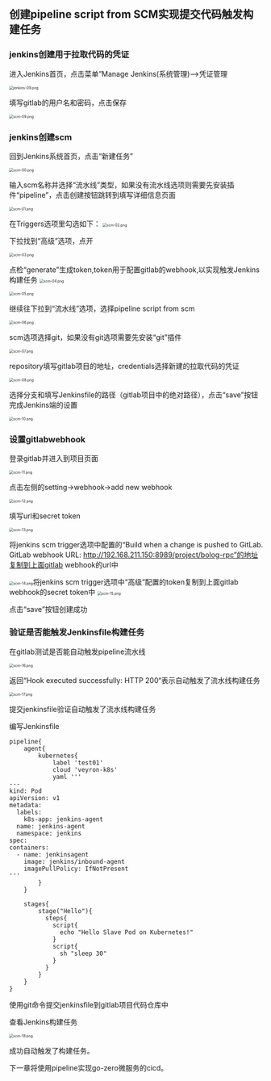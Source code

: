 ## 	创建pipeline script from SCM实现提交代码触发构建任务

### jenkins创建用于拉取代码的凭证

进入Jenkins首页，点击菜单”Manage Jenkins(系统管理)-–>凭证管理

<img src="./images/jenkins/jenkins-09.png" alt="jenkins-09.png" style="zoom:50%;" />

填写gitlab的用户名和密码，点击保存

<img src="./images/scm/scm-09.png" alt="scm-09.png" style="zoom:50%;" />

### jenkins创建scm
回到Jenkins系统首页，点击“新建任务”

<img src="./images/scm/scm-00.png" alt="scm-00.png" style="zoom:50%;" />

输入scm名称并选择“流水线”类型，如果没有流水线选项则需要先安装插件“pipeline”，点击创建按钮跳转到填写详细信息页面

<img src="./images/scm/scm-01.png" alt="scm-01.png" style="zoom:50%;" />

在Triggers选项里勾选如下：
<img src="./images/scm/scm-02.png" alt="scm-02.png" style="zoom:50%;" />

下拉找到“高级”选项，点开

<img src="./images/scm/scm-03.png" alt="scm-03.png" style="zoom:50%;" />

点检“generate”生成token,token用于配置gitlab的webhook,以实现触发Jenkins构建任务
<img src="./images/scm/scm-04.png" alt="scm-04.png" style="zoom:50%;" />

<img src="./images/scm/scm-05.png" alt="scm-05.png" style="zoom:50%;" />

继续往下拉到“流水线”选项，选择pipeline script from scm

<img src="./images/scm/scm-06.png" alt="scm-06.png" style="zoom:50%;" />

scm选项选择git，如果没有git选项需要先安装“git”插件

<img src="./images/scm/scm-07.png" alt="scm-07.png" style="zoom:50%;" />

repository填写gitlab项目的地址，credentials选择新建的拉取代码的凭证

<img src="./images/scm/scm-08.png" alt="scm-08.png" style="zoom:50%;" />

选择分支和填写Jenkinsfile的路径（gitlab项目中的绝对路径），点击“save”按钮完成Jenkins端的设置

<img src="./images/scm/scm-10.png" alt="scm-10.png" style="zoom:50%;" />

### 设置gitlabwebhook

登录gitlab并进入到项目页面

<img src="./images/scm/scm-11.png" alt="scm-11.png" style="zoom:50%;" />

点击左侧的setting->webhook->add new webhook

<img src="./images/scm/scm-12.png" alt="scm-12.png" style="zoom:50%;" />

填写url和secret token

<img src="./images/scm/scm-13.png" alt="scm-13.png" style="zoom:50%;" />

将jenkins scm trigger选项中配置的“Build when a change is pushed to GitLab. GitLab webhook URL: http://192.168.211.150:8989/project/bolog-rpc”的地址复制到上面gitlab webhook的url中

<img src="./images/scm/scm-14.png" alt="scm-14.png" style="zoom:50%;" />
​	
将jenkins scm trigger选项中“高级”配置的token复制到上面gitlab webhook的secret token中

<img src="./images/scm/scm-15.png" alt="scm-15.png" style="zoom:50%;" />

点击“save”按钮创建成功

### 验证是否能触发Jenkinsfile构建任务

在gitlab测试是否能自动触发pipeline流水线

<img src="./images/scm/scm-16.png" alt="scm-16.png" style="zoom:50%;" />

返回“Hook executed successfully: HTTP 200“表示自动触发了流水线构建任务

<img src="./images/scm/scm-17.png" alt="scm-17.png" style="zoom:50%;" />


提交jenkinsfile验证自动触发了流水线构建任务

编写Jenkinsfile

```shell
pipeline{
    agent{
        kubernetes{
            label 'test01'
            cloud 'veyron-k8s'
            yaml '''
---
kind: Pod
apiVersion: v1
metadata:
  labels:
    k8s-app: jenkins-agent
  name: jenkins-agent
  namespace: jenkins
spec:
containers:
  - name: jenkinsagent
    image: jenkins/inbound-agent
    imagePullPolicy: IfNotPresent
'''
        }
    }

    stages{
        stage("Hello"){
          steps{
            script{
              echo "Hello Slave Pod on Kubernetes!"
            }
            script{
              sh "sleep 30"
            }
          }
        }
    }
}
```
使用git命令提交jenkinsfile到gitlab项目代码仓库中

查看Jenkins构建任务

<img src="./images/scm/scm-18.png" alt="scm-18.png" style="zoom:50%;" />

成功自动触发了构建任务。

下一章将使用pipeline实现go-zero微服务的cicd。





















